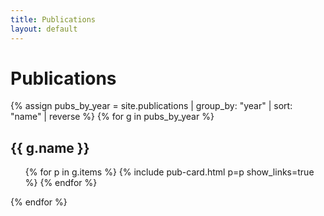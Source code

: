 ```yaml
---
title: Publications
layout: default
---
```


# Publications

{% assign pubs_by_year = site.publications | group_by: "year" | sort: "name" | reverse %}
{% for g in pubs_by_year %}
## {{ g.name }}
<ul class="pub-list">
  {% for p in g.items %}
    {% include pub-card.html p=p show_links=true %}
  {% endfor %}
</ul>
{% endfor %}
